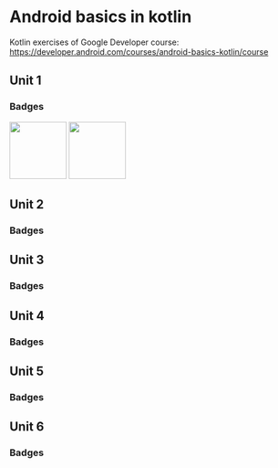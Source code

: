 # Android basics in kotlin
Kotlin exercises of Google Developer course: https://developer.android.com/courses/android-basics-kotlin/course

## Unit 1

### Badges

<div>
  <img src="https://developers.google.com/static/profile/badges/playlists/android/android-basics-kotlin-pathway-one/badge.svg" width="100" />
  <img src="https://developers.google.com/static/profile/badges/playlists/android/android-basics-kotlin-pathway-two/android-basics-kotlin-pathway-two.svg" width="100" />
</div>

## Unit 2

### Badges

## Unit 3

### Badges

## Unit 4

### Badges

## Unit 5

### Badges

## Unit 6

### Badges
